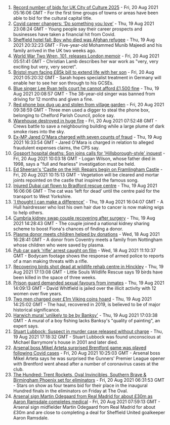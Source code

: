 1. [Record number of bids for UK City of Culture 2025](https://www.bbc.co.uk/news/uk-england-58272630) - Fri, 20 Aug 2021 05:16:06 GMT - For the first time groups of towns or areas have been able to bid for the cultural capital title.
2. [Covid career changers: ‘Do something you love’](https://www.bbc.co.uk/news/business-58273913) - Thu, 19 Aug 2021 23:08:24 GMT - Young people say their career prospects and businesses have taken a financial hit from Covid.
3. [Sheffield hotel fall: Boy who died was Afghan refugee](https://www.bbc.co.uk/news/uk-england-south-yorkshire-58269533) - Thu, 19 Aug 2021 20:32:23 GMT - Five-year-old Mohammed Munib Majeedi and his family arrived in the UK two weeks ago.
4. [World War Two Wren, 101, releases London memoir](https://www.bbc.co.uk/news/uk-england-london-58271337) - Fri, 20 Aug 2021 05:51:41 GMT - Christian Lamb describes her war work as "very, very exciting but very, very secret".
5. [Bristol mum facing £85k bill to extend life with her son](https://www.bbc.co.uk/news/uk-england-bristol-58017220) - Fri, 20 Aug 2021 05:20:32 GMT - Sarah hopes specialist treatment in Germany will enable her to see her son through to his GCSEs.
6. [Blue singer Lee Ryan tells court he cannot afford £1,500 fine](https://www.bbc.co.uk/news/uk-england-cambridgeshire-58274941) - Thu, 19 Aug 2021 20:08:57 GMT - The 38-year-old singer was banned from driving for 12 months and given a fine.
7. [Red phone box dug up and stolen from village garden](https://www.bbc.co.uk/news/uk-england-manchester-58280733) - Fri, 20 Aug 2021 09:38:59 GMT - Three men used a digger to steal the phone box, belonging to Chelford Parish Council, police say.
8. [Warehouse destroyed in huge fire](https://www.bbc.co.uk/news/uk-england-coventry-warwickshire-58279006) - Fri, 20 Aug 2021 07:52:48 GMT - Crews battle to save a neighbouring building while a large plume of dark smoke rises into the sky.
9. [Ex-MP Jared O'Mara charged with seven counts of fraud](https://www.bbc.co.uk/news/uk-england-south-yorkshire-58272878) - Thu, 19 Aug 2021 16:33:54 GMT - Jared O'Mara is charged in relation to alleged fraudulent expenses claims, the CPS say.
10. [Gosport hospital deaths: Son joins calls for 'Hillsborough-style' inquest](https://www.bbc.co.uk/news/uk-england-hampshire-58270719) - Fri, 20 Aug 2021 10:03:18 GMT - Logan Wilson, whose father died in 1998, says a "full and fearless" investigation must be held.
11. [Ed Sheeran's 'Castle on the Hill: Repairs begin on Framlingham Castle](https://www.bbc.co.uk/news/uk-england-suffolk-58271839) - Fri, 20 Aug 2021 10:15:13 GMT - Vegetation will be cleared and mortar joints repointed on the castle that inspired the famous song.
12. [Injured Dubai cat flown to Bradford rescue centre](https://www.bbc.co.uk/news/uk-england-leeds-58273901) - Thu, 19 Aug 2021 16:06:06 GMT - The cat was ‘left for dead’ until the centre paid for the transport to West Yorkshire.
13. ['I thought I can make a difference'](https://www.bbc.co.uk/news/uk-england-humber-58274021) - Thu, 19 Aug 2021 16:04:07 GMT - A Hull hairdresser who lost his own hair due to cancer is now making wigs to help others.
14. [Cumbria kidney swap couple recovering after surgery](https://www.bbc.co.uk/news/uk-england-cumbria-58272857) - Thu, 19 Aug 2021 14:28:43 GMT - The couple joined a national kidney sharing scheme to boost Fiona's chances of finding a donor.
15. [Plasma donor meets children helped by donations](https://www.bbc.co.uk/news/uk-england-coventry-warwickshire-58261942) - Wed, 18 Aug 2021 16:28:41 GMT - A donor from Coventry meets a family from Nottingham whose children who were saved by plasma.
16. [Pub car park 'rifle' arrest caught on film](https://www.bbc.co.uk/news/uk-england-norfolk-58258077) - Wed, 18 Aug 2021 11:10:37 GMT - Bodycam footage shows the response of armed police to reports of a man making threats with a rifle.
17. [Recovering birds shot dead at wildlife rehab centre in Hinckley](https://www.bbc.co.uk/news/uk-england-leicestershire-58268261) - Thu, 19 Aug 2021 17:13:08 GMT - Little Souls Wildlife Rescue says 19 birds have been killed in the space of three weeks.
18. [Prison guard demanded sexual favours from inmates](https://www.bbc.co.uk/news/uk-england-tyne-58268531) - Thu, 19 Aug 2021 14:09:13 GMT - David Whitfield is jailed over the illicit activity with 12 women over five years.
19. [Two men charged over £1m Viking coins hoard](https://www.bbc.co.uk/news/uk-england-tyne-58268540) - Thu, 19 Aug 2021 14:25:02 GMT - The haul, recovered in 2019, is believed to be of major historical significance.
20. [Harwich mural 'unlikely to be by Banksy'](https://www.bbc.co.uk/news/uk-england-essex-58270629) - Thu, 19 Aug 2021 17:03:38 GMT - A mural of a boy fishing lacks Banksy's "quality of painting", an expert says.
21. [Stuart Lubbock: Suspect in murder case released without charge](https://www.bbc.co.uk/news/uk-england-essex-58273900) - Thu, 19 Aug 2021 17:18:32 GMT - Stuart Lubbock was found unconscious at Michael Barrymore's house in 2001 and later died.
22. [Arsenal boss Mikel Arteta surprised Brentford game was played following Covid cases](https://www.bbc.co.uk/sport/football/58279516) - Fri, 20 Aug 2021 10:25:03 GMT - Arsenal boss Mikel Arteta says he was surprised the Gunners' Premier League opener with Brentford went ahead after a number of coronavirus cases at the club.
23. [The Hundred: Trent Rockets, Oval Invincibles, Southern Brave & Birmingham Phoenix set for eliminators](https://www.bbc.co.uk/sport/cricket/58256668) - Fri, 20 Aug 2021 06:31:53 GMT - Stars on show as four teams bid for their place in the inaugural Hundred finals in the eliminators on Friday at The Oval.
24. [Arsenal sign Martin Odegaard from Real Madrid for about £30m as Aaron Ramsdale completes medical](https://www.bbc.co.uk/sport/football/58279217) - Fri, 20 Aug 2021 07:59:13 GMT - Arsenal sign midfielder Martin Odegaard from Real Madrid for about £30m and are close to completing a deal for Sheffield United goalkeeper Aaron Ramsdale.
